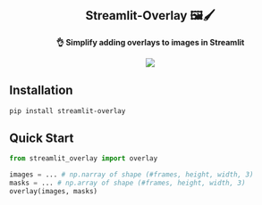 <div align="center">
    <h2>
        Streamlit-Overlay 🖼️🖌️
    </h2>
    <p><b>👌 Simplify adding overlays to images in Streamlit </b></p>
    <img src="assets\streamlit-overlay.gif">
</div>

## Installation

```
pip install streamlit-overlay
```

## Quick Start

```python
from streamlit_overlay import overlay

images = ... # np.narray of shape (#frames, height, width, 3)
masks = ... # np.array of shape (#frames, height, width, 3)
overlay(images, masks)
```
